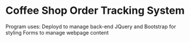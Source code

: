 # Coffee Shop Order Tracking System

Program uses: 
Deployd to manage back-end
JQuery and Bootstrap for styling
Forms to manage webpage content
